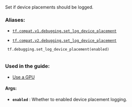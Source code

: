 Set if device placements should be logged.



### Aliases:

- [ `tf.compat.v1.debugging.set_log_device_placement` ](/api_docs/python/tf/debugging/set_log_device_placement)

- [ `tf.compat.v2.debugging.set_log_device_placement` ](/api_docs/python/tf/debugging/set_log_device_placement)



```
 tf.debugging.set_log_device_placement(enabled)
 
```



### Used in the guide:

- [Use a GPU](https://tensorflow.google.cn/guide/gpu)



#### Args:

- **`enabled`** : Whether to enabled device placement logging.

